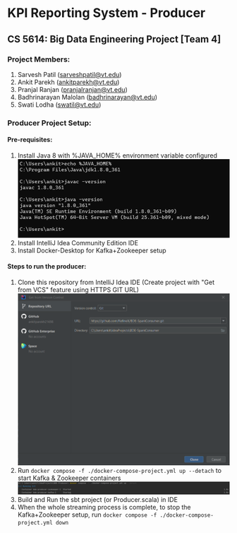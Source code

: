# KPI Reporting System - Producer 

## CS 5614: Big Data Engineering Project [Team 4]  

### Project Members:
1. Sarvesh Patil (sarveshpatil@vt.edu)
2. Ankit Parekh (ankitparekh@vt.edu)
3. Pranjal Ranjan (pranjalranjan@vt.edu)
4. Badhrinarayan Malolan (badhrinarayan@vt.edu)
5. Swati Lodha (swatil@vt.edu)

### Producer Project Setup:

#### Pre-requisites:
1. Install Java 8 with %JAVA_HOME% environment variable configured
   ![Alt text](docs/java_installation_verification.png?raw=true)
2. Install IntelliJ Idea Community Edition IDE
3. Install Docker-Desktop for Kafka+Zookeeper setup

#### Steps to run the producer:
1. Clone this repository from IntelliJ Idea IDE (Create project with "Get from VCS" feature using HTTPS GIT URL)
   ![Alt text](docs/spark_consumer_clone.png?raw=true) 
2. Run `docker compose -f ./docker-compose-project.yml up --detach` to start Kafka & Zookeeper containers
   ![Alt text](docs/kafka_zookeeper_start.png?raw=true)
3. Build and Run the sbt project (or Producer.scala) in IDE
4. When the whole streaming process is complete, to stop the Kafka+Zookeeper setup, run `docker compose -f ./docker-compose-project.yml down`
